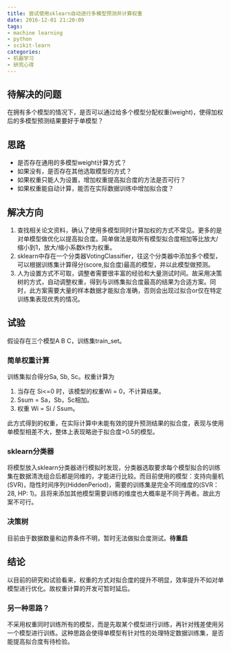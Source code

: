 ```yaml
---
title: 尝试使用sklearn自动进行多模型预测并计算权重
date: 2016-12-01 21:20:09
tags:
- machine learning
- python
- scikit-learn
categories:
- 机器学习
- 研究心得
---
```


## 待解决的问题

在拥有多个模型的情况下，是否可以通过给多个模型分配权重(weight)，使得加权后的多模型预测结果要好于单模型？

<!-- more -->

## 思路

* 是否存在通用的多模型weight计算方式？
* 如果没有，是否存在其他选取模型的方式？
* 如果权重只能人为设置，增加权重提高拟合度的方法是否可行？
* 如果权重能自动计算，能否在实际数据训练中增加拟合度？

## 解决方向

1. 查找相关论文资料，确认了使用多模型同时计算加权的方式不常见。更多的是对单模型做优化以提高拟合度。简单做法是取所有模型拟合度相加等比放大/缩小到1，放大/缩小系数k作为权重。
2. sklearn中存在一个分类器VotingClassifier，往这个分类器中添加多个模型，可以根据训练集计算得分(score,拟合度)最高的模型，并以此模型做预测。
3. 人为设置方式不可取，调整者需要很丰富的经验和大量测试时间。故采用决策树的方式，自动调整权重，得到与训练集拟合度最高的结果为合适方案。同时，此方案需要大量的样本数据才能拟合准确，否则会出现过拟合or仅在特定训练集表现优秀的情况。

## 试验

假设存在三个模型A B C，训练集train_set。

### 简单权重计算

训练集拟合得分Sa, Sb, Sc。权重计算为  

1. 当存在 Si<=0 时，该模型的权重Wi = 0，不计算结果。
2. Ssum = Sa，Sb，Sc相加。
3. 权重 Wi = Si / Ssum。

此方式得到的权重，在实际计算中未能有效的提升预测结果的拟合度，表现与使用单模型相差不大，整体上表现略逊于拟合度>0.5的模型。

### sklearn分类器

将模型放入sklearn分类器进行模拟时发现，分类器选取要求每个模型拟合的训练集在数据清洗组合后都是同维的，才能进行比较。而目前使用的模型：支持向量机(SVR)，隐性时间序列(HiddenPeriod)，需要的训练集是完全不同维度的(SVR：28, HP: 1)。且将来添加其他模型需要训练的维度也大概率是不同于两者。故此方案不可行。

### 决策树

目前由于数据数量和边界条件不明，暂时无法做拟合度测试。**待重启**

## 结论

以目前的研究和试验看来，权重的方式对拟合度的提升不明显，效率提升不如对单模型进行优化。故权重计算的开发可暂时延后。

### 另一种思路？

不采用权重同时训练所有的模型，而是先取某个模型进行训练，再针对残差使用另一个模型进行训练。这种思路会使得单模型有针对性的处理特定数据训练集，是否能提高拟合度有待检验。
